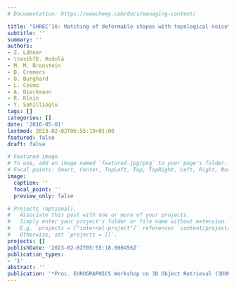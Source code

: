 ```yaml
---
# Documentation: https://wowchemy.com/docs/managing-content/

title: "SHREC'16: Matching of deformable shapes with topological noise"
subtitle: ''
summary: ''
authors:
- Z. Lähner
- \textbfE. Rodolà
- M. M. Bronstein
- D. Cremers
- O. Burghard
- L. Cosmo
- A. Dieckmann
- R. Klein
- Y. Sahillioglu
tags: []
categories: []
date: '2016-05-01'
lastmod: 2023-02-02T06:55:19+01:00
featured: false
draft: false

# Featured image
# To use, add an image named `featured.jpg/png` to your page's folder.
# Focal points: Smart, Center, TopLeft, Top, TopRight, Left, Right, BottomLeft, Bottom, BottomRight.
image:
  caption: ''
  focal_point: ''
  preview_only: false

# Projects (optional).
#   Associate this post with one or more of your projects.
#   Simply enter your project's folder or file name without extension.
#   E.g. `projects = ["internal-project"]` references `content/project/deep-learning/index.md`.
#   Otherwise, set `projects = []`.
projects: []
publishDate: '2023-02-02T05:55:18.600456Z'
publication_types:
- '1'
abstract: ''
publication: '*Proc. EUROGRAPHICS Workshop on 3D Object Retrieval (3DOR)*'
---
```

